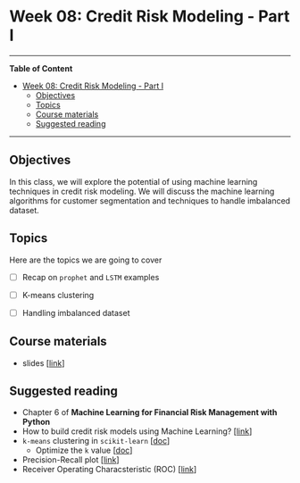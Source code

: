 # Week 08: Credit Risk Modeling - Part I
---

**Table of Content**
- [Week 08: Credit Risk Modeling - Part I](#week-08-credit-risk-modeling---part-i)
  - [Objectives](#objectives)
  - [Topics](#topics)
  - [Course materials](#course-materials)
  - [Suggested reading](#suggested-reading)

---
## Objectives
In this class, we will explore the potential of using machine learning techniques in credit risk modeling. We will discuss the machine learning algorithms for customer segmentation and techniques to handle imbalanced dataset.

## Topics
Here are the topics we are going to cover
* [ ] Recap on `prophet` and `LSTM` examples
* [ ] K-means clustering
* [ ] Handling imbalanced dataset


## Course materials
* slides [[link](TBD)]

## Suggested reading
* Chapter 6 of **Machine Learning for Financial Risk Management with Python**
* How to build credit risk models using Machine Learning? [[link](https://www.leewayhertz.com/build-credit-risk-models-using-machine-learning/)]
* `k-means` clustering in `scikit-learn` [[doc](https://scikit-learn.org/stable/modules/generated/sklearn.cluster.KMeans.html)]
  * Optimize the `k` value [[doc](https://scikit-learn.org/stable/auto_examples/cluster/plot_kmeans_silhouette_analysis.html#sphx-glr-auto-examples-cluster-plot-kmeans-silhouette-analysis-py)]
* Precision-Recall plot [[link](https://scikit-learn.org/stable/auto_examples/model_selection/plot_precision_recall.html#sphx-glr-auto-examples-model-selection-plot-precision-recall-py)]
* Receiver Operating Characsteristic (ROC) [[link](https://scikit-learn.org/stable/auto_examples/model_selection/plot_roc.html#sphx-glr-auto-examples-model-selection-plot-roc-py)]
